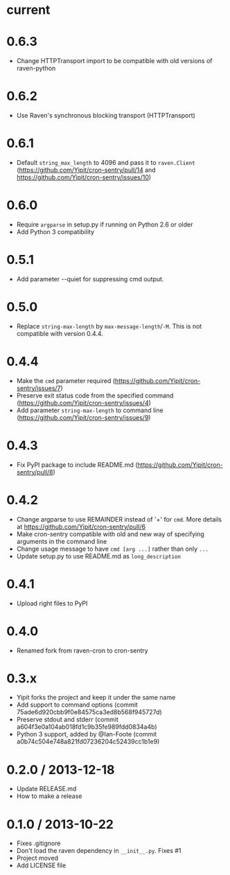 current
=======


0.6.3
=====

* Change HTTPTransport import to be compatible with old versions of raven-python


0.6.2
=====

* Use Raven's synchronous blocking transport (HTTPTransport)


0.6.1
=====

* Default `string_max_length` to 4096 and pass it to `raven.Client` (https://github.com/Yipit/cron-sentry/pull/14 and https://github.com/Yipit/cron-sentry/issues/10)


0.6.0
=====

* Require `argparse` in setup.py if running on Python 2.6 or older
* Add Python 3 compatibility


0.5.1
=====

* Add parameter --quiet for suppressing cmd output.


0.5.0
=====

* Replace `string-max-length` by `max-message-length`/`-M`. This is not compatible with version 0.4.4.


0.4.4
======

* Make the `cmd` parameter required (https://github.com/Yipit/cron-sentry/issues/7)
* Preserve exit status code from the specified command (https://github.com/Yipit/cron-sentry/issues/4)
* Add parameter `string-max-length` to command line (https://github.com/Yipit/cron-sentry/issues/9)


0.4.3
=====

* Fix PyPI package to include README.md (https://github.com/Yipit/cron-sentry/pull/8)


0.4.2
=====

* Change argparse to use REMAINDER instead of '+' for `cmd`. More details at https://github.com/Yipit/cron-sentry/pull/6
* Make cron-sentry compatible with old and new way of specifying arguments in the command line
* Change usage message to have `cmd [arg ...]` rather than only `...`
* Update setup.py to use README.md as `long_description`


0.4.1
=====

* Upload right files to PyPI


0.4.0
=====

* Renamed fork from raven-cron to cron-sentry


0.3.x
=====
* Yipit forks the project and keep it under the same name
* Add support to command options (commit 75ade6d920cbb9f0e84575ca3ed8b568f945727d)
* Preserve stdout and stderr (commit a604f3e0a104ab018fd1c9b35fe989fdd0834a4b)
* Python 3 support, added by @Ian-Foote (commit a0b74c504e748a821fd07236204c52439cc1b1e9)


0.2.0 / 2013-12-18 
==================

 * Update RELEASE.md
 * How to make a release


0.1.0 / 2013-10-22 
==================

 * Fixes .gitignore
 * Don't load the raven dependency in `__init__.py`. Fixes #1
 * Project moved
 * Add LICENSE file

